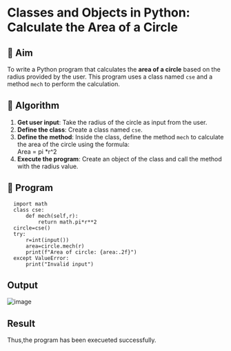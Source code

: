 # Classes and Objects in Python: Calculate the Area of a Circle

## 🎯 Aim
To write a Python program that calculates the **area of a circle** based on the radius provided by the user. This program uses a class named `cse` and a method `mech` to perform the calculation.

## 🧠 Algorithm
1. **Get user input**: Take the radius of the circle as input from the user.
2. **Define the class**: Create a class named `cse`.
3. **Define the method**: Inside the class, define the method `mech` to calculate the area of the circle using the formula:  
   Area = pi *r^2 
4. **Execute the program**: Create an object of the class and call the method with the radius value.

## 🧾 Program
      import math
      class cse:
          def mech(self,r):
              return math.pi*r**2
      circle=cse()
      try:
          r=int(input())
          area=circle.mech(r)
          print(f"Area of circle: {area:.2f}")
      except ValueError:
          print("Invalid input")


## Output
![image](https://github.com/user-attachments/assets/76c50814-ff04-4360-89b0-a032c08d5f7f)


## Result
Thus,the program has been execueted successfully.
